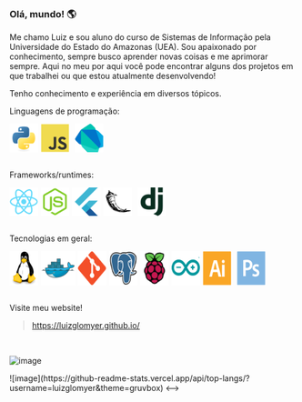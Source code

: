 ### Olá, mundo! 🌎

Me chamo Luiz e sou aluno do curso de Sistemas de Informação pela Universidade do Estado do Amazonas (UEA). Sou apaixonado por conhecimento, sempre busco aprender novas coisas e me aprimorar sempre. Aqui no meu por aqui você pode encontrar alguns dos projetos em que trabalhei ou que estou atualmente desenvolvendo!

Tenho conhecimento e experiência em diversos tópicos. 

<style>
  .icon {
    width: 50px;
    user-select: none;
    margin-right: 5px;
  }

  .icon:last-child {
    margin-left: 5px;
  }
</style>

Linguagens de programação:
<div style="display: flex;">
  <img class="icon" src="icons/python-original.svg" title="Python" />
  <img class="icon" src="icons/javascript-original.svg" title="Javascript" />
  <img class="icon" src="icons/dart-original.svg" title="Dart" />
</div>
<br>

Frameworks/runtimes:
<div style="display: flex;">
  <img class="icon" src="icons/react-original.svg" title="React" />
  <img class="icon" src="icons/nodejs-original.svg" title="Node.js" />
  <img class="icon" src="icons/flutter-original.svg" title="Flutter" />
  <img class="icon" src="icons/flask-original.svg" title="Flask" />
  <img class="icon" src="icons/django-plain.svg" title="Django" />
</div>
<br>

Tecnologias em geral:
<div style="display: flex;">
  <img class="icon" src="icons/linux-original.svg" title="GNU/Linux" />
  <img class="icon" src="icons/docker-original.svg" style="width: 60px;" title="Docker" />
  <img class="icon" src="icons/git-original.svg" title="Git" />
  <img class="icon" src="icons/postgresql-original.svg" title="PostegreSQL" />
  <img class="icon" src="icons/raspberrypi-original.svg" title="Raspberry Pi" />
  <img class="icon" src="icons/arduino-original.svg" title="Arduino" />
  <img class="icon" src="icons/illustrator-plain.svg" title="Adobe Illustrator" />
  <img class="icon" src="icons/photoshop-plain.svg" title="Adobe Photoshop" />
</div>
<br>

Visite meu website!

>https://luizglomyer.github.io/

<br>

![image](https://github-readme-stats-git-masterrstaa-rickstaa.vercel.app/api?username=luizglomyer&theme=tokyonight)

<!---> 
![image](https://github-readme-stats.vercel.app/api/top-langs/?username=luizglomyer&theme=gruvbox)
<-->
